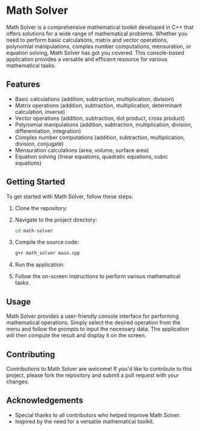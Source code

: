 # Math Solver

Math Solver is a comprehensive mathematical toolkit developed in C++ that offers solutions for a wide range of mathematical problems. Whether you need to perform basic calculations, matrix and vector operations, polynomial manipulations, complex number computations, mensuration, or equation solving, Math Solver has got you covered. This console-based application provides a versatile and efficient resource for various mathematical tasks.

## Features

- Basic calculations (addition, subtraction, multiplication, division)
- Matrix operations (addition, subtraction, multiplication, determinant calculation, inverse)
- Vector operations (addition, subtraction, dot product, cross product)
- Polynomial manipulations (addition, subtraction, multiplication, division, differentiation, integration)
- Complex number computations (addition, subtraction, multiplication, division, conjugate)
- Mensuration calculations (area, volume, surface area)
- Equation solving (linear equations, quadratic equations, cubic equations)

## Getting Started

To get started with Math Solver, follow these steps:

1. Clone the repository:

2. Navigate to the project directory:

    ```bash
    cd math-solver
    ```

3. Compile the source code:

    ```bash
    g++ math_solver main.cpp
    ```

4. Run the application:

  
5. Follow the on-screen instructions to perform various mathematical tasks.

## Usage

Math Solver provides a user-friendly console interface for performing mathematical operations. Simply select the desired operation from the menu and follow the prompts to input the necessary data. The application will then compute the result and display it on the screen.

## Contributing

Contributions to Math Solver are welcome! If you'd like to contribute to this project, please fork the repository and submit a pull request with your changes.


## Acknowledgements

- Special thanks to all contributors who helped improve Math Solver.
- Inspired by the need for a versatile mathematical toolkit.
